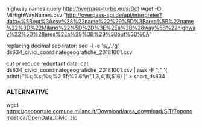 highway names query
http://overpass-turbo.eu/s/Dc1
wget -O MiHighWayNames.csv "http://overpass-api.de/api/interpreter?data=%5Bout%3Acsv%28%22name%22%29%5D%3Barea%5B%22name%22%3D%22Milano%22%5D%2D%3E%2Ea%3B%28way%5B%22highway%22%5D%28area%2Ea%29%3B%29%3Bout%3B%0A"

replacing decimal separator:
sed -i  -e 's/,/./g' ds634_civici_coordinategeografiche_20181001.csv 

cut or reduce reduntant data:
cat ds634_civici_coordinategeografiche_20181001.csv  | awk -F ";"  '{ printf("%s;%s;%s;%2.5f;%2.6f\n",$1,$3,$4,$15,$16) }' > short_ds634



### ALTERNATIVE

wget https://geoportale.comune.milano.it/Download/area_download/SIT/Toponomastica/OpenData_Civici.zip

